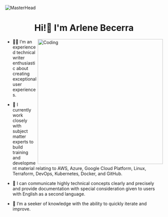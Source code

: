 ![MasterHead](https://smmpackage.in/wp-content/uploads/2021/07/content-writing-1.gif)
<h1 align="center">Hi!👋 I'm Arlene Becerra</h1>
<img align="right" alt="Coding" width="400" src="https://www.lios.ca/wp-content/uploads/2017/07/lios-article-juillet-2017-redacteur_rev1_final.png">


- ✍🏽 I’m an experienced technical writer enthusiastic about creating exceptional user experiences.

- 🔭 I currently work closely with subject matter experts to build training and development material relating to AWS, Azure, Google Cloud Platform, Linux, Terraform, DevOps, Kubernetes, Docker, and GitHub.

- 📝 I can communicate highly technical concepts clearly and precisely and provide documentation with special consideration given to users with English as a second language.

- 🌱 I’m a seeker of knowledge with the ability to quickly iterate and improve.

<p align="left">
</p>
